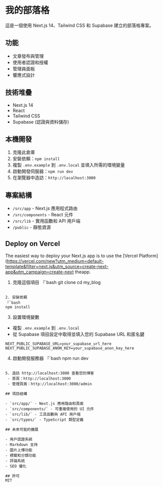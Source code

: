 # 我的部落格

這是一個使用 Next.js 14、Tailwind CSS 和 Supabase 建立的部落格專案。

## 功能

- 文章發布與管理
- 使用者認證和授權
- 管理員面板
- 響應式設計

## 技術堆疊

- Next.js 14
- React
- Tailwind CSS
- Supabase (認證與資料儲存)

## 本機開發

1. 克隆此倉庫
2. 安裝依賴：`npm install`
3. 複製 `.env.example` 到 `.env.local` 並填入所需的環境變量
4. 啟動開發伺服器：`npm run dev`
5. 在瀏覽器中造訪：`http://localhost:3000`

## 專案結構

- `/src/app` - Next.js 應用程式路由
- `/src/components` - React 元件
- `/src/lib` - 實用函數和 API 用戶端
- `/public` - 靜態資源


## Deploy on Vercel

The easiest way to deploy your Next.js app is to use the [Vercel Platform](https://vercel.com/new?utm_medium=default-template&filter=next.js&utm_source=create-next-app&utm_campaign=create-next theapp.

1. 克隆這個項目
 『`bash
 git clone <repository-url>
 cd my_blog
 ```

2. 安裝依賴
 『`bash
 npm install
 ```

3. 設置環境變數
 - 複製 `.env.example` 到 `.env.local`
 - 從 Supabase 項目設定中取得並填入您的 Supabase URL 和匿名鍵

 ```
 NEXT_PUBLIC_SUPABASE_URL=your_supabase_url_here
 NEXT_PUBLIC_SUPABASE_ANON_KEY=your_supabase_anon_key_here
 ```

4. 啟動開發服務器
『`bash
npm run dev
```

5. 造訪 http://localhost:3000 查看您的博客
 - 首頁：http://localhost:3000
 - 管理頁面：http://localhost:3000/admin

## 項目結構

- `src/app/` - Next.js 應用路由和頁面
- `src/components/` - 可重複使用的 UI 元件
- `src/lib/` - 工具函數與 API 用戶端
- `src/types/` - TypeScript 類型定義

## 未來可能的擴展

- 用戶認證系統
- Markdown 支持
- 圖片上傳功能
- 標籤和分類功能
- 評論系統
- SEO 優化

## 許可
MIT
